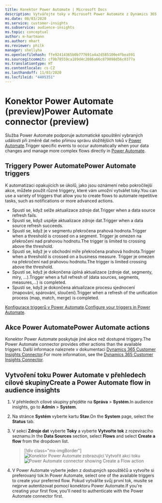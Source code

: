 ```yaml
---
title: Konektor Power Automate | Microsoft Docs
description: Vytvářejte toky v Microsoft Power Automate z Dynamics 365 Customer Insights.
ms.date: 08/03/2020
ms.service: customer-insights
ms.subservice: audience-insights
ms.topic: conceptual
author: m-hartmann
ms.author: mhart
ms.reviewer: philk
manager: shellyha
ms.openlocfilehash: ffe92414365b0b777691a4a2d585100e4fbea591
ms.sourcegitcommit: cf9b78559ca189d4c2086a66c879098d56c0377a
ms.translationtype: HT
ms.contentlocale: cs-CZ
ms.lasthandoff: 11/03/2020
ms.locfileid: "4405351"
---
```

# <a name="power-automate-connector-preview"></a><span data-ttu-id="520f6-103">Konektor Power Automate (preview)</span><span class="sxs-lookup"><span data-stu-id="520f6-103">Power Automate connector (preview)</span></span>

<span data-ttu-id="520f6-104">Služba Power Automate podporuje automatické spouštění vybraných událostí při změně dat nebo přímou správu složitějších toků v [Power Automate](https://flow.microsoft.com/).</span><span class="sxs-lookup"><span data-stu-id="520f6-104">Trigger specific events to occur automatically when your data changes and manage more complex flows directly in [Power Automate](https://flow.microsoft.com/).</span></span>

## <a name="power-automate-triggers"></a><span data-ttu-id="520f6-105">Triggery Power Automate</span><span class="sxs-lookup"><span data-stu-id="520f6-105">Power Automate triggers</span></span>

<span data-ttu-id="520f6-106">K automatizaci opakujících se úkolů, jako jsou oznámení nebo pokročilejší akce, můžete použít různé triggery, které vám umožní vytvářet toky.</span><span class="sxs-lookup"><span data-stu-id="520f6-106">You can use a variety of triggers that allow you to create flows to automate repetitive tasks, such as notifications or more advanced actions.</span></span> 

- <span data-ttu-id="520f6-107">Spustí se, když selže aktualizace zdroje dat.</span><span class="sxs-lookup"><span data-stu-id="520f6-107">Trigger when a data source refresh fails.</span></span> 
- <span data-ttu-id="520f6-108">Spustí se, když uspěje aktualizace zdroje dat.</span><span class="sxs-lookup"><span data-stu-id="520f6-108">Trigger when a data source refresh succeeds.</span></span>
- <span data-ttu-id="520f6-109">Spustí se, když je v segmentu překročena prahová hodnota.</span><span class="sxs-lookup"><span data-stu-id="520f6-109">Trigger when a threshold is crossed on a segment.</span></span> <span data-ttu-id="520f6-110">Trigger je omezen na překročení nad prahovou hodnotu.</span><span class="sxs-lookup"><span data-stu-id="520f6-110">The trigger is limited to crossing above the threshold.</span></span>
- <span data-ttu-id="520f6-111">Spustí se, když je v obchodní míře překročena prahová hodnota.</span><span class="sxs-lookup"><span data-stu-id="520f6-111">Trigger when a threshold is crossed on a business measure.</span></span> <span data-ttu-id="520f6-112">Trigger je omezen na překročení nad prahovou hodnotu.</span><span class="sxs-lookup"><span data-stu-id="520f6-112">The trigger is limited crossing above the threshold.</span></span>
- <span data-ttu-id="520f6-113">Spustí se, když je dokončena úplná aktualizace (zdroje dat, segmenty, míry, ...).</span><span class="sxs-lookup"><span data-stu-id="520f6-113">Trigger when a full refresh of (data sources, segments, measures,...) is completed.</span></span>
- <span data-ttu-id="520f6-114">Spustí se, když je dokončena aktualizace procesu sjednocení (mapování, spárování, sloučení).</span><span class="sxs-lookup"><span data-stu-id="520f6-114">Trigger when a refresh of the unification process (map, match, merge) is completed.</span></span>

<span data-ttu-id="520f6-115">[Konfigurace triggerů v Power Automate](https://flow.microsoft.com/connectors/shared_customerinsights/dynamics-365-customer-insights-connector/).</span><span class="sxs-lookup"><span data-stu-id="520f6-115">[Configure your triggers in Power Automate](https://flow.microsoft.com/connectors/shared_customerinsights/dynamics-365-customer-insights-connector/).</span></span>

## <a name="power-automate-actions"></a><span data-ttu-id="520f6-116">Akce Power Automate</span><span class="sxs-lookup"><span data-stu-id="520f6-116">Power Automate actions</span></span>
<span data-ttu-id="520f6-117">Konektor Power Automate poskytuje jiné akce než dostupné triggery.</span><span class="sxs-lookup"><span data-stu-id="520f6-117">The Power Automate connector provides other actions than the available triggers.</span></span> <span data-ttu-id="520f6-118">Další informace naleznete v dokumentaci [Dynamics 365 Customer Insights Connector](https://docs.microsoft.com/connectors/customerinsights/).</span><span class="sxs-lookup"><span data-stu-id="520f6-118">For more information, see the [Dynamics 365 Customer Insights Connector](https://docs.microsoft.com/connectors/customerinsights/).</span></span>

## <a name="create-a-power-automate-flow-in-audience-insights"></a><span data-ttu-id="520f6-119">Vytvoření toku Power Automate v přehledech cílové skupiny</span><span class="sxs-lookup"><span data-stu-id="520f6-119">Create a Power Automate flow in audience insights</span></span>

1. <span data-ttu-id="520f6-120">V přehledech cílové skupiny přejděte na **Správa** > **Systém**.</span><span class="sxs-lookup"><span data-stu-id="520f6-120">In audience insights, go to **Admin** > **System**.</span></span>

1. <span data-ttu-id="520f6-121">Na stránce **Systém** vyberte kartu **Stav**.</span><span class="sxs-lookup"><span data-stu-id="520f6-121">On the **System** page, select the **Status** tab.</span></span>

1. <span data-ttu-id="520f6-122">V sekci **Zdroje dat** vyberte **Toky** a vyberte **Vytvořte tok** z rozevíracího seznamu.</span><span class="sxs-lookup"><span data-stu-id="520f6-122">In the **Data Sources** section, select **Flows** and select **Create a flow** from the dropdown list.</span></span>
   > [!div class="mx-imgBorder"]
   > <span data-ttu-id="520f6-123">![Konektor Power Automate zobrazující Vytvořit akci toku](media/power-automate-connector-create-flow.png "Konektor Power Automate zobrazující akci Vytvořit toku")</span><span class="sxs-lookup"><span data-stu-id="520f6-123">![Power Automate connector showing Create a Flow action](media/power-automate-connector-create-flow.png "Power Automate connector showing Create a Flow action")</span></span>

1. <span data-ttu-id="520f6-124">V Power Automate vyberte jeden z dostupných spouštěčů a vytvořte si preferovaný tok.</span><span class="sxs-lookup"><span data-stu-id="520f6-124">In Power Automate, select one of the available triggers to create your preferred flow.</span></span> <span data-ttu-id="520f6-125">Pokud vytváříte svůj první tok, musíte se nejprve autentizovat pomocí konektoru Power Automate.</span><span class="sxs-lookup"><span data-stu-id="520f6-125">If you're creating your first flow, you'll need to authenticate with the Power Automate connector first.</span></span>
